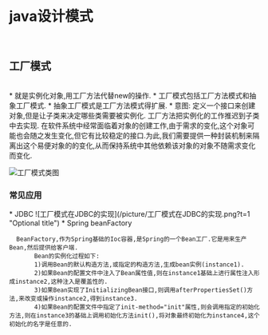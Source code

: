 
# java设计模式




<br>


<h2 id="工厂模式">工厂模式</h2>
<br>
   * 就是实例化对象,用工厂方法代替new的操作.
   * 工厂模式包括工厂方法模式和抽象工厂模式.
   * 抽象工厂模式是工厂方法模式得扩展.
   * 意图:
   	定义一个接口来创建对象,但是让子类来决定哪些类需要被实例化.
   	工厂方法把实例化的工作推迟到子类中去实现.
   	在软件系统中经常面临着对象的创建工作,由于需求的变化,这个对象可能也会随之发生变化,但它有比较稳定的接口.为此,我们需要提供一种封装机制来隔离出这个易便对象的的变化,从而保持系统中其他依赖该对象的对象不随需求变化而变化.
    
   ![工厂模式类图](/picture/工厂模式类图.png?t=1 "Optional title")
	
   <h3 id="常见应用">常见应用</h3>
   * JDBC
   ![工厂模式在JDBC的实现](/picture/工厂模式在JDBC的实现.png?t=1 "Optional title")
   * Spring beanFactory 
   
      BeanFactory,作为Spring基础的Ioc容器,是Spring的一个Bean工厂.它是用来生产Bean,然后提供给客户端.
           Bean的实例化过程如下:
           1)调用Bean的默认构造方法,或指定的构造方法,生成bean实例(instance1).
           2)如果Bean的配置文件中注入了Bean属性值,则在instance1基础上进行属性注入形成instance2,这种注入是覆盖性的.
           3)如果Bean实现了InitializingBean接口,则调用afterPropertiesSet()方法,来改变或操作instance2,得到instance3.
           4)如果Bean的配置文件中指定了init-method="init"属性,则会调用指定的初始化方法,则在instance3的基础上调用初始化方法init(),将对象最终初始化为instance4,这个初始化的名字是任意的.


	